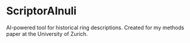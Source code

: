 # ScriptorAInuli
AI-powered tool for historical ring descriptions. Created for my methods paper at the University of Zurich.
